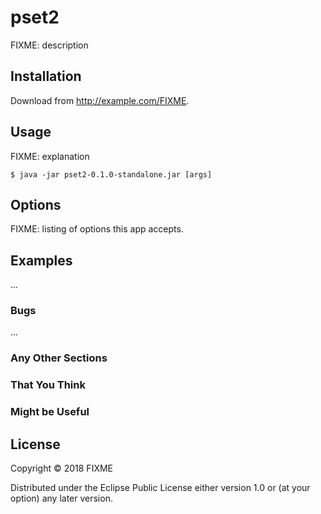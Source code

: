 # pset2

FIXME: description

## Installation

Download from http://example.com/FIXME.

## Usage

FIXME: explanation

    $ java -jar pset2-0.1.0-standalone.jar [args]

## Options

FIXME: listing of options this app accepts.

## Examples

...

### Bugs

...

### Any Other Sections
### That You Think
### Might be Useful

## License

Copyright © 2018 FIXME

Distributed under the Eclipse Public License either version 1.0 or (at
your option) any later version.
